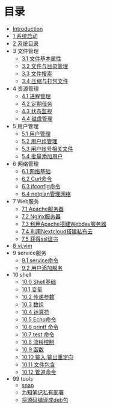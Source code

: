 # 目录
* [Introduction](README.md)
* [1 系统启动](01_系统启动.md)
* [2 系统目录](02_系统目录结构.md)
* 3 文件管理
    * [3.1 文件基本属性](03_文件管理/03_1_文件基本属性.md)
    * [3.2 文件与目录管理](03_文件管理/03_2_文件与目录管理.md)
    * [3.3 文件搜索](03_文件管理/03_3_文件搜索.md)
    * [3.4 压缩与打包文件](03_文件管理/03_4_压缩与打包文件.md)
* 4 资源管理
    * [4.1 进程管理](04_资源管理/04_1_进程管理.md)
    * [4.2 定期任务](04_资源管理/04_2_定时任务.md)
    * [4.3 状态监视](04_资源管理/04_3_系统信息.md)
    * [4.4 磁盘管理](04_资源管理/04_4_磁盘管理.md)
* 5 用户管理
    * [5.1 用户管理](05_用户管理/05_1_用户管理.md)
    * [5.2 用户组管理](05_用户管理/05_2_用户组管理.md)
    * [5.3 用户账号相关文件](05_用户管理/05_3_用户账号相关文件.md)
    * [5.4 批量添加用户](05_用户管理/05_4_批量添加用户.md)
* 6 网络管理
    * [6.1 网络基础](06_网络管理/06_1_网络基础.md)
    * [6.2 Curl命令](06_网络管理/06_2_Curl命令.md)
    * [6.3 ifconfig命令](06_网络管理/06_3_ifconfig命令.md)
    * [6.4 netplan管理网络](06_网络管理/06_4_netplan管理网络.md)
* 7 Web服务
    * [7.1 Apache服务器](07_Web服务/07_1_Apache服务器.md)
    * [7.2 Nginx服务器](07_Web服务/07_2_Nginx服务器.md)
    * [7.3 利用Apache搭建Webdav服务器](07_Web服务/07_3_利用Aache搭建webdav服务器.md)
    * [7.4 利用Nextcloud搭建私有云](07_Web服务/07_4_利用Nextcloud搭建私有云.md)
    * [7.5 获得ssl证书](07_Web服务/07_5_获得ssl证书.md)
* [8 vi,vim](08_vi,vim.md)
* 9 service服务
  * [9.1 service命令](09_service服务/09_1_service命令.md)
  * [9.2 用户添加服务](09_service服务/09_2_用户添加服务.md)
* 10 shell
    * [10.0 Shell基础](10_shell/10_0_shell基础.md)
    * [10.1 变量](10_shell/10_1_变量.md)
    * [10.2 传递参数](10_shell/10_2_传递参数.md)
    * [10.3 数组](10_shell/10_3_shell数组.md)
    * [10.4 运算符](10_shell/10_4_运算符.md)
    * [10.5 Echo命令](10_shell/10_5_Echo命令.md)
    * [10.6 printf 命令](10_shell/10_6_printf_命令.md)
    * [10.7 test 命令](10_shell/10_7_test_命令.md)
    * [10.8 流程控制](10_shell/10_8_流程控制.md)
    * [10.9 函数](10_shell/10_9_函数.md)
    * [10.10 输入,输出重定向](10_shell/10_10_输入,输出重定向.md)
    * [10.11 文件包含](10_shell/10_11_文件包含.md)
    * [10.12 管道命令](10_shell/10_12-管道命令.md)
* 99 tools
    * [snap](tools/snap.md)
    * [为知笔记私有部署](tools/为知笔记私有部署.md)
    * [将源码编译成deb包](tools/将源码编译成deb包.md)